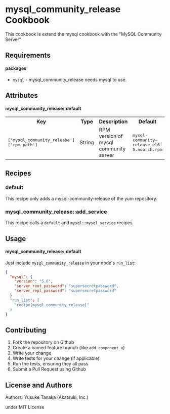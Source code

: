 mysql_community_release Cookbook
================================
This cookbook is extend the mysql cookbook with the "MySQL Community Server"

Requirements
------------

#### packages
- `mysql` - mysql_community_release needs mysql to use.

Attributes
----------

#### mysql_community_release::default

<table>
  <tr>
    <th>Key</th>
    <th>Type</th>
    <th>Description</th>
    <th>Default</th>
  </tr>
  <tr>
    <td><tt>['mysql_community_release']['rpm_path']</tt></td>
    <td>String</td>
    <td>RPM version of mysql community server</td>
    <td><tt>mysql-community-release-el6-5.noarch.rpm</tt></td>
  </tr>
</table>

Recipes
-----
### default
This recipe only adds a mysql-community-release of the yum repository.

### mysql_community_release::add_service
This recipe calls a `default` and `mysql::mysql_service` recipes.

Usage
-----

#### mysql_community_release::default
Just include `mysql_community_release` in your node's `run_list`:

```json
{
  "mysql": {
    "version": "5.6",
    "server_root_password": "supersecretpassword",
    "server_repl_password": "supersecretpassword"
  }
  "run_list": [
    "recipe[mysql_community_release]"
  ]
}
```

Contributing
------------

1. Fork the repository on Github
2. Create a named feature branch (like `add_component_x`)
3. Write your change
4. Write tests for your change (if applicable)
5. Run the tests, ensuring they all pass
6. Submit a Pull Request using Github

License and Authors
-------------------
Authors: Yusuke Tanaka (Akatsuki, Inc.)

under MIT License
